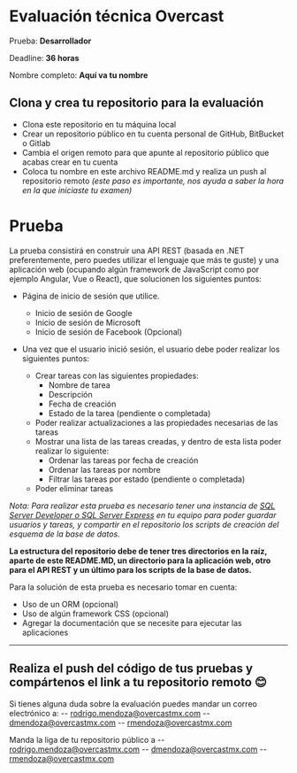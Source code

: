 #  Evaluación técnica Overcast

Prueba: **Desarrollador**

Deadline: **36 horas**

Nombre completo: **Aquí va tu nombre**

## Clona y crea tu repositorio para la evaluación

-   Clona este repositorio en tu máquina local
-   Crear un repositorio público en tu cuenta personal de GitHub, BitBucket o Gitlab
-   Cambia el origen remoto para que apunte al repositorio público que acabas crear en tu cuenta
-   Coloca tu nombre en este archivo README.md y realiza un push al repositorio remoto  _(este paso es importante, nos ayuda a saber la hora en la que iniciaste tu examen)_

# Prueba

La prueba consistirá en construir una API REST (basada en .NET preferentemente, pero puedes utilizar el lenguaje que más te guste) y una aplicación web (ocupando algún framework de JavaScript como por ejemplo Angular, Vue o React), que solucionen los siguientes puntos:

-   Página de inicio de sesión que utilice.
    - Inicio de sesión de Google
    - Inicio de sesión de Microsoft
    - Inicio de sesión de Facebook (Opcional)

-   Una vez que el usuario inició sesión, el usuario debe poder realizar los siguientes puntos:
    -   Crear tareas con las siguientes propiedades:
        -   Nombre de tarea
        -   Descripción
        -   Fecha de creación
        -   Estado de la tarea (pendiente o completada)
    -   Poder realizar actualizaciones a las propiedades necesarias de las tareas
    -   Mostrar una lista de las tareas creadas, y dentro de esta lista poder realizar lo siguiente:
        -   Ordenar las tareas por fecha de creación
        -   Ordenar las tareas por nombre
        -   Filtrar las tareas por estado (pendiente o completada)
    -   Poder eliminar tareas

_Nota: Para realizar esta prueba es necesario tener una instancia de [SQL Server Developer o SQL Server Express](https://www.microsoft.com/es-mx/sql-server/sql-server-downloads)  en tu equipo para poder guardar usuarios y tareas, y compartir en el repositorio los scripts de creación del esquema de la base de datos._

**La estructura del repositorio debe de tener tres directorios en la raíz, aparte de este README.MD, un directorio para la aplicación web, otro para el API REST y un último para los scripts de la base de datos.**

Para la solución de esta prueba es necesario tomar en cuenta:

-   Uso de un ORM (opcional)
-   Uso de algún framework CSS (opcional)
-   Agregar la documentación que se necesite para ejecutar las aplicaciones

----------

## Realiza el push del código de tus pruebas y compártenos el link a tu repositorio remoto  😊



Si tienes alguna duda sobre la evaluación puedes mandar un correo electrónico a:
-- rodrigo.mendoza@overcastmx.com
-- dmendoza@overcastmx.com
-- rmendoza@overcastmx.com

Manda la liga de tu repositorio público a 
-- rodrigo.mendoza@overcastmx.com
-- dmendoza@overcastmx.com
-- rmendoza@overcastmx.com